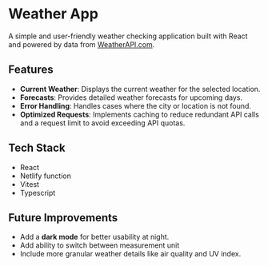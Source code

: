 # Weather App

A simple and user-friendly weather checking application built with React and powered by data from [WeatherAPI.com](https://www.weatherapi.com/).

## Features

- **Current Weather**: Displays the current weather for the selected location.
- **Forecasts**: Provides detailed weather forecasts for upcoming days.
- **Error Handling**: Handles cases where the city or location is not found.
- **Optimized Requests**: Implements caching to reduce redundant API calls and a request limit to avoid exceeding API quotas.

## Tech Stack

- React
- Netlify function
- Vitest
- Typescript

## Future Improvements

- Add a **dark mode** for better usability at night.
- Add ability to switch between measurement unit
- Include more granular weather details like air quality and UV index.
